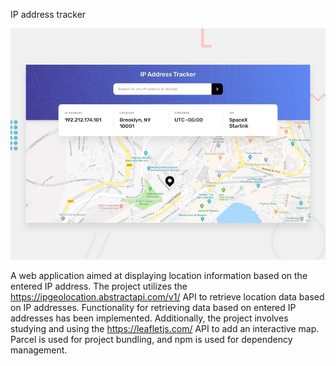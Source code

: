 IP address tracker

![Design preview for the IP address tracker coding challenge](./design/desktop-preview.jpg)

A web application aimed at displaying location information based on the entered IP address. The project utilizes the https://ipgeolocation.abstractapi.com/v1/ API to retrieve location data based on IP addresses. Functionality for retrieving data based on entered IP addresses has been implemented. Additionally, the project involves studying and using the https://leafletjs.com/ API to add an interactive map. Parcel is used for project bundling, and npm is used for dependency management.
